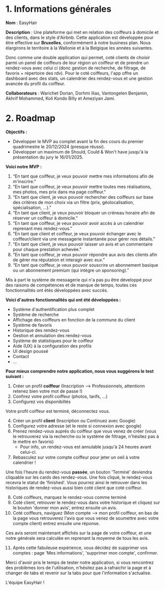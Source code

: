 # 1. Informations générales

**Nom** : EasyHair

**Description** : Une plateforme qui met en relation des coiffeurs à domicile et des clients, dans le style d'Airbnb. Cette application est développée pour être effective sur **Bruxelles**, conformément à notre business plan. Nous élargirons le territoire à la Wallonie et à la Belgique les années suivantes.

Donc comme une double application qui permet, coté clients de choisir parmi un panel de coiffeurs de leur région un coiffeur et de prendre un rendez-vous avec celui ci (donc gestion de recherche, de filtrage, de favoris + répertoire des rdv). Pour le coté coiffeurs, l'app offre un dashboard avec des stats, un calendrier des rendez-vous et une gestion avancée du profil du coiffeur.

**Collaborateurs** : Warichet Dorian, Dorhmi Ilias, Vantongelen Benjamin, Akhrif Mohammed, Koli Kondo Billy et Ameziyan Jami.

# 2. Roadmap

**Objectifs :**

- Développer le MVP au complet avant la fin des cours du premier quadrimestre le 20/12/2024 (presque réussi). 
- Développer un maximum de Should, Could & Won't have jusqu'à la présentation du jury le 16/01/2025.


**Voici notre MVP :**

1. “En tant que coiffeur, je veux pouvoir mettre mes informations afin de m'inscrire."
2. “En tant que coiffeur, je veux pouvoir mettre toutes mes réalisations, mes photos, mes prix dans ma page coiffeur."
3. “En tant que client, je veux pouvoir rechercher des coiffeurs sur base des critères de mon choix via un filtre (prix, géolocalisation, spécialisation, ...)."
4. “En tant que client, je veux pouvoir bloquer un créneau horaire afin de réserver un coiffeur à domicile."
5. “En tant que coiffeur, je veux pouvoir avoir accès à un calendrier reprenant mes rendez-vous."
6. “En tant que client et coiffeur, je veux pouvoir échanger avec le coiffeur/client via une messagerie instantanée pour gérer nos détails.”
7. “En tant que client, je veux pouvoir laisser un avis et un commentaire pour chaque prestation achevée."
8. “En tant que coiffeur, je veux pouvoir répondre aux avis des clients afin de gérer ma réputation et interagir avec eux.”
9. “En tant que coiffeur, je veux pouvoir souscrire un abonnement basique ou un abonnement premium (qui intègre un sponsoring).”

Mis à part le système de messagerie qui n'a pas pu être développé pour des raisons de compétences et de manque de temps, toutes ces fonctionnalités ont étés développées avec succès.

**Voici d'autres fonctionnalités qui ont été développées :**

- Système d'authentification plus complet
- Système de recherche
- Affichage des coiffeurs en fonction de la commune du client
- Système de favoris
- Historique des rendez-vous
- Gestion et annulation des rendez-vous
- Système de statistiques pour le coiffeur
- Aide (UX) à la configuration des profils
- UI design poussé
- Contact
- ...

**Pour mieux comprendre notre application, nous vous suggérons le test suivant :**

1. Créer un profil **coiffeur** (Inscription --> Professionnels, attentionn retenez bien votre mot de passe !)
2. Confirez votre profil coiffeur (photos, tarifs, ...)
3. Configurez vos disponibiltés

Votre profil coiffeur est terminé, déconnectez vous.

4. Créer un profil **client** (Inscription ou Continuez avec Google)
5. Configurez votre adresse (et le reste si connexion avec google)
6. Prenez rendez-vous auprès du coiffeur que vous venez de créer (vous le retrouverez via la recherche ou le système de filtrage, n'hésitez pas à le mettre en favoris)
    - Pour info, un rendez-vous est annulable jusqu'à 24 heures avant celui-ci.
7. Rebasculez sur votre compte coiffeur pour jeter un oeil à votre calendrier !

Une fois l'heure du rendez-vous **passée**, un bouton 'Terminé' deviendra cliquable sur les cards des rendez-vous. Une fois cliqué, le rendez-vous recevra le statut de 'finished'. Vous pourrez ainsi le retrouver dans les historiques de rendez-vous aussi bien coté client que coté coiffeur.

8. Coté coiffeurs, marquez le rendez-vous comme terminé
9. Coté client, retrouver le rendez-vous dans votre historique et cliquez sur le bouton 'donner mon avis', entrez ensuite un avis.
10. Coté coiffeurs, naviguez (Mon compte --> mon profil coiffeur, en bas de la page vous retrouverez l'avis que vous venez de soumettre avec votre compte client) entrez ensuite une réponse.

Ces avis seront maintenant affichés sur la page de votre coiffeur, et une notre générale sera calculée en reprenant la moyenne de tous les avis. 

11. Après cette fabuleuse expérience, vous décidez de supprimer vos comptes : page 'Mes informations', 'supprimer mon compte', confirmer.

Merci d'avoir pris le temps de tester notre application, si vous rencontrez des problèmes lors de l'utilisation, n'hésitez pas à rafraichir la page et à changer de tabs et revenir sur la tabs pour que l'information s'actualise.

L'équipe EasyHair !


